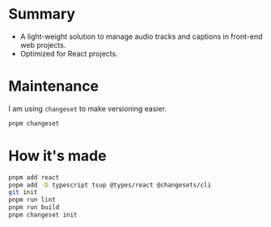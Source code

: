 # Summary

- A light-weight solution to manage audio tracks and captions in front-end web projects.
- Optimized for React projects.

# Maintenance

I am using `changeset` to make versioning easier.

```bash
pnpm changeset
```

# How it's made

```bash
pnpm add react
pnpm add -D typescript tsup @types/react @changesets/cli
git init
pnpm run lint
pnpm run build
pnpm changeset init
```